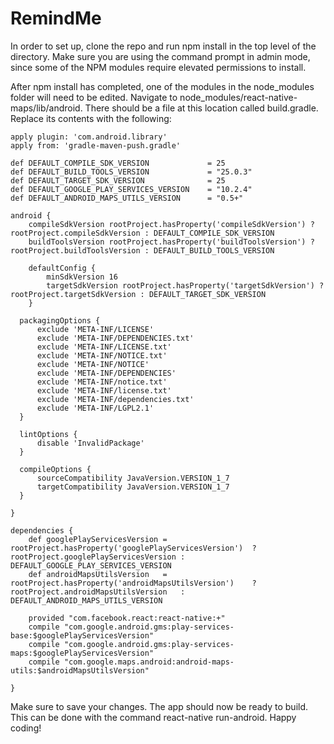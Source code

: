 # RemindMe

In order to set up, clone the repo and run npm install in the top level of the directory. Make sure you are using the command prompt in admin mode, since some of the NPM modules require elevated permissions to install.

After npm install has completed, one of the modules in the node_modules folder will need to be edited. Navigate to node_modules/react-native-maps/lib/android. There should be a file at this location called build.gradle. Replace its contents with the following:

    apply plugin: 'com.android.library'
    apply from: 'gradle-maven-push.gradle'

    def DEFAULT_COMPILE_SDK_VERSION             = 25
    def DEFAULT_BUILD_TOOLS_VERSION             = "25.0.3"
    def DEFAULT_TARGET_SDK_VERSION              = 25
    def DEFAULT_GOOGLE_PLAY_SERVICES_VERSION    = "10.2.4"
    def DEFAULT_ANDROID_MAPS_UTILS_VERSION      = "0.5+"

    android {
        compileSdkVersion rootProject.hasProperty('compileSdkVersion') ? rootProject.compileSdkVersion : DEFAULT_COMPILE_SDK_VERSION
        buildToolsVersion rootProject.hasProperty('buildToolsVersion') ? rootProject.buildToolsVersion : DEFAULT_BUILD_TOOLS_VERSION
  
        defaultConfig {
            minSdkVersion 16
            targetSdkVersion rootProject.hasProperty('targetSdkVersion') ? rootProject.targetSdkVersion : DEFAULT_TARGET_SDK_VERSION
        }
  
      packagingOptions {  
          exclude 'META-INF/LICENSE'    
          exclude 'META-INF/DEPENDENCIES.txt'    
          exclude 'META-INF/LICENSE.txt'    
          exclude 'META-INF/NOTICE.txt'    
          exclude 'META-INF/NOTICE'    
          exclude 'META-INF/DEPENDENCIES'    
          exclude 'META-INF/notice.txt'    
          exclude 'META-INF/license.txt'    
          exclude 'META-INF/dependencies.txt'    
          exclude 'META-INF/LGPL2.1'    
      }
  
      lintOptions {  
          disable 'InvalidPackage'
      }
  
      compileOptions {  
          sourceCompatibility JavaVersion.VERSION_1_7    
          targetCompatibility JavaVersion.VERSION_1_7 
      }
  
    }

    dependencies {
        def googlePlayServicesVersion = rootProject.hasProperty('googlePlayServicesVersion')  ? rootProject.googlePlayServicesVersion :         DEFAULT_GOOGLE_PLAY_SERVICES_VERSION  
        def androidMapsUtilsVersion   = rootProject.hasProperty('androidMapsUtilsVersion')    ? rootProject.androidMapsUtilsVersion   :         DEFAULT_ANDROID_MAPS_UTILS_VERSION
  
        provided "com.facebook.react:react-native:+"  
        compile "com.google.android.gms:play-services-base:$googlePlayServicesVersion"  
        compile "com.google.android.gms:play-services-maps:$googlePlayServicesVersion"  
        compile "com.google.maps.android:android-maps-utils:$androidMapsUtilsVersion"
  
    }

Make sure to save your changes. The app should now be ready to build. This can be done with the command react-native run-android. Happy coding!
